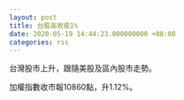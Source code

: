 ```yaml
---
layout: post
title: 台股高收逾1%
date: 2020-05-19 14:44:23.000000000 +08:00
categories: rss
---
```


台灣股市上升，跟隨美股及區內股市走勢。

加權指數收市報10860點，升1.12%。
